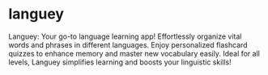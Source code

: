 # languey
Languey: Your go-to language learning app! Effortlessly organize vital words and phrases in different languages. Enjoy personalized flashcard quizzes to enhance memory and master new vocabulary easily. Ideal for all levels, Languey simplifies learning and boosts your linguistic skills!

